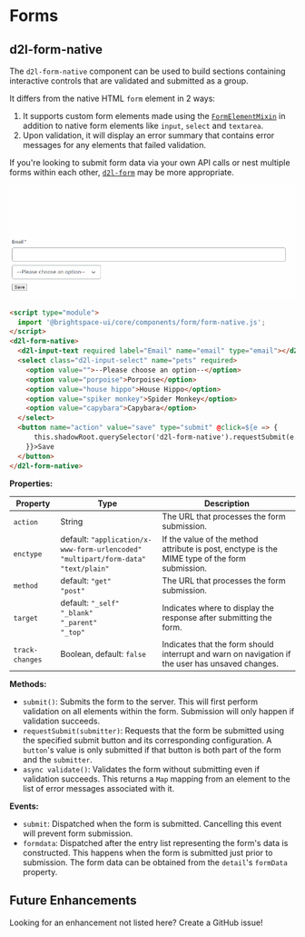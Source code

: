 # Forms

## d2l-form-native

The `d2l-form-native` component can be used to build sections containing interactive controls that are validated and submitted as a group.

It differs from the native HTML `form` element in 2 ways:
1. It supports custom form elements made using the [`FormElementMixin`](./form-element-mixin.md) in addition to native form elements like `input`, `select` and `textarea`.
1. Upon validation, it will display an error summary that contains error messages for any elements that failed validation.

If you're looking to submit form data via your own API calls or nest multiple forms within each other, [`d2l-form`](./form.md) may be more appropriate.

![screenshot of a form-native with a text input and select input](../screenshots/form-native.gif)

```html
<script type="module">
  import '@brightspace-ui/core/components/form/form-native.js';
</script>
<d2l-form-native>
  <d2l-input-text required label="Email" name="email" type="email"></d2l-input-text>
  <select class="d2l-input-select" name="pets" required>
    <option value="">--Please choose an option--</option>
    <option value="porpoise">Porpoise</option>
    <option value="house hippo">House Hippo</option>
    <option value="spiker monkey">Spider Monkey</option>
    <option value="capybara">Capybara</option>
  </select>
  <button name="action" value="save" type="submit" @click=${e => {
      this.shadowRoot.querySelector('d2l-form-native').requestSubmit(e.target);
    }}>Save
  </button>
</d2l-form-native>
```

**Properties:**

| Property | Type | Description |
|--|--|--|
| `action` | String | The URL that processes the form submission. |
| `enctype` | default: `"application/x-www-form-urlencoded"`<br>`"multipart/form-data"`<br>`"text/plain"` | If the value of the method attribute is post, enctype is the MIME type of the form submission. |
| `method` | default: `"get"`<br>`"post"` | The URL that processes the form submission. |
| `target` | default: `"_self"`<br>`"_blank"`<br>`"_parent"`<br>`"_top"` | Indicates where to display the response after submitting the form. |
| `track-changes` | Boolean, default: `false` | Indicates that the form should interrupt and warn on navigation if the user has unsaved changes. |

**Methods:**
- `submit()`: Submits the form to the server. This will first perform validation on all elements within the form. Submission will only happen if validation succeeds.
- `requestSubmit(submitter)`: Requests that the form be submitted using the specified submit button and its corresponding configuration. A `button`'s value is only submitted if that button is both part of the form and the `submitter`.
- `async validate()`: Validates the form without submitting even if validation succeeds. This returns a `Map` mapping from an element to the list of error messages associated with it.

**Events:**
- `submit`: Dispatched when the form is submitted. Cancelling this event will prevent form submission.
- `formdata`: Dispatched after the entry list representing the form's data is constructed. This happens when the form is submitted just prior to submission. The form data can be obtained from the `detail`'s `formData` property.

## Future Enhancements

Looking for an enhancement not listed here? Create a GitHub issue!
